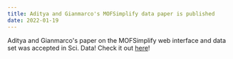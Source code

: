 ```yaml
---
title: Aditya and Gianmarco's MOFSimplify data paper is published
date: 2022-01-19
---
```


Aditya and Gianmarco's paper on the MOFSimplify web interface and data set was accepted in Sci. Data! Check it out [here](https://www.nature.com/articles/s41597-022-01181-0)!
 

<!--more-->
